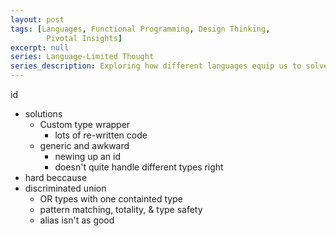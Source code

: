 ```yaml
---
layout: post
tags: [Languages, Functional Programming, Design Thinking,
        Pivotal Insights]
excerpt: null
series: Language-Limited Thought
series_description: Exploring how different languages equip us to solve different design problems
---
```


id
- solutions
  - Custom type wrapper
    - lots of re-written code
  - generic and awkward
    - newing up an id
    - doesn't quite handle different types right
- hard beccause
- discriminated union 
  - OR types with one containted type
  - pattern matching, totality, & type safety 
  - alias isn't as good


